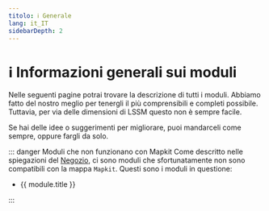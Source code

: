 ```yaml
---
titolo: ℹ️ Generale
lang: it_IT
sidebarDepth: 2
---
```


# ℹ️ Informazioni generali sui moduli

Nelle seguenti pagine potrai trovare la descrizione di tutti i moduli. Abbiamo fatto del nostro meglio per tenergli il più comprensibili e completi possibile. Tuttavia, per via delle dimensioni di LSSM questo non è sempre facile.

Se hai delle idee o suggerimenti per migliorare, puoi mandarceli come sempre, oppure fargli da solo.

::: danger Moduli che non funzionano con Mapkit
Come descritto nelle spiegazioni del [Negozio](appstore.md), ci sono moduli che sfortunatamente non sono compatibili con la mappa `Mapkit`. Questi sono i moduli in questione:
<ul>
    <li v-for="module in $themeConfig.variables.noMapkitModules.en_GB" :key="module.title">
        <router-link :to="module.f">
            {{ module.title }}
        </router-link>
    </li>
</ul>
:::
